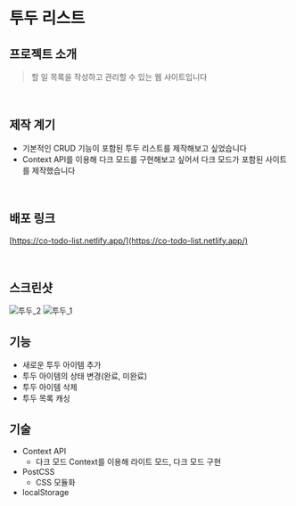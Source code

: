 # 투두 리스트

## 프로젝트 소개
> 할 일 목록을 작성하고 관리할 수 있는 웹 사이트입니다

<br/>

## 제작 계기
- 기본적인 CRUD 기능이 포함된 투두 리스트를 제작해보고 싶었습니다
- Context API를 이용해 다크 모드를 구현해보고 싶어서 다크 모드가 포함된 사이트를 제작했습니다

<br/>

## 배포 링크
[https://co-todo-list.netlify.app/](https://co-todo-list.netlify.app/)

<br/>

## 스크린샷
![투두_2](https://github.com/creamy-ocean/e-commerce/assets/93719660/0c0feabe-f7f7-4f4d-bf5d-cc119af8890f)
![투두_1](https://github.com/creamy-ocean/e-commerce/assets/93719660/81c7b93d-9c03-4264-b8c6-352f26c24d5f)

## 기능
* 새로운 투두 아이템 추가
* 투두 아이템의 상태 변경(완료, 미완료)
* 투두 아이템 삭제
* 투두 목록 캐싱

## 기술
* Context API
  - 다크 모드 Context를 이용해 라이트 모드, 다크 모드 구현
* PostCSS
  - CSS 모듈화
* localStorage
